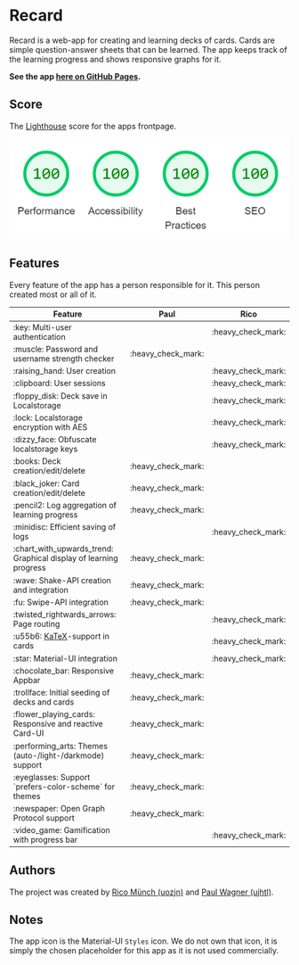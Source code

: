 # Recard

Recard is a web-app for creating and learning decks of cards. Cards are simple question-answer sheets that can be learned.
The app keeps track of the learning progress and shows responsive graphs for it. 

**See the app [here on GitHub Pages][pages].**


## Score

The [Lighthouse][lighthouse] score for the apps frontpage.

![lighthouse_score.png](docs%2Flighthouse_score.png)

## Features

Every feature of the app has a person responsible for it. This person created most or all of it.

<table>
  <thead>
    <tr>
      <th>Feature</th>
      <th>Paul</th>
      <th>Rico</th>
    </tr>
  </thead>
  <tbody>
    <tr>
      <td>:key: Multi-user authentication</td>
      <td></td>
      <td>:heavy_check_mark:</td>
    </tr>
    <tr>
      <td>:muscle: Password and username strength checker</td>
      <td>:heavy_check_mark:</td>
      <td></td>
    </tr>
    <tr>
      <td>:raising_hand: User creation</td>
      <td></td>
      <td>:heavy_check_mark:</td>
    </tr>
    <tr>
      <td>:clipboard: User sessions</td>
      <td></td>
      <td>:heavy_check_mark:</td>
    </tr>
    <tr>
      <td>:floppy_disk: Deck save in Localstorage</td>
      <td></td>
      <td>:heavy_check_mark:</td>
    </tr>
    <tr>
      <td>:lock: Localstorage encryption with AES</td>
      <td></td>
      <td>:heavy_check_mark:</td>
    </tr>
    <tr>
      <td>:dizzy_face: Obfuscate localstorage keys</td>
      <td></td>
      <td>:heavy_check_mark:</td>
    </tr>
    <tr>
      <td>:books: Deck creation/edit/delete</td>
      <td>:heavy_check_mark:</td>
      <td></td>
    </tr>
    <tr>
      <td>:black_joker: Card creation/edit/delete</td>
      <td>:heavy_check_mark:</td>
      <td></td>
    </tr>
    <tr>
      <td>:pencil2: Log aggregation of learning progress</td>
      <td>:heavy_check_mark:</td>
      <td></td>
    </tr>
    <tr>
      <td>:minidisc: Efficient saving of logs</td>
      <td></td>
      <td>:heavy_check_mark:</td>
    </tr>
    <tr>
      <td>:chart_with_upwards_trend: Graphical display of learning progress</td>
      <td>:heavy_check_mark:</td>
      <td></td>
    </tr>
    <tr>
      <td>:wave: Shake-API creation and integration</td>
      <td>:heavy_check_mark:</td>
      <td></td>
    </tr>
    <tr>
      <td>:fu: Swipe-API integration</td>
      <td>:heavy_check_mark:</td>
      <td></td>
    </tr>
    <tr>
      <td>:twisted_rightwards_arrows: Page routing</td>
      <td></td>
      <td>:heavy_check_mark:</td>
    </tr>
    <tr>
      <td>:u55b6: <a href="https://katex.org/">KaTeX</a>-support in cards</td>
      <td></td>
      <td>:heavy_check_mark:</td>
    </tr>
    <tr>
      <td>:star: Material-UI integration</td>
      <td></td>
      <td>:heavy_check_mark:</td>
    </tr>
    <tr>
      <td>:chocolate_bar: Responsive Appbar</td>
      <td>:heavy_check_mark:</td>
      <td></td>
    </tr>
    <tr>
      <td>:trollface: Initial seeding of decks and cards</td>
      <td>:heavy_check_mark:</td>
      <td></td>
    </tr>
    <tr>
      <td>:flower_playing_cards: Responsive and reactive Card-UI</td>
      <td>:heavy_check_mark:</td>
      <td></td>
    </tr>
    <tr>
      <td>:performing_arts: Themes (auto-/light-/darkmode) support</td>
      <td>:heavy_check_mark:</td>
      <td></td>
    </tr>
    <tr>
      <td>:eyeglasses: Support `prefers-color-scheme` for themes</td>
      <td>:heavy_check_mark:</td>
      <td></td>
    </tr>
    <tr>
      <td>:newspaper: Open Graph Protocol support</td>
      <td>:heavy_check_mark:</td>
      <td></td>
    </tr>
    <tr>
      <td>:video_game: Gamification with progress bar</td>
      <td></td>
      <td>:heavy_check_mark:</td>
    </tr>
  </tbody>
</table>

## Authors

The project was created by [Rico Münch (uozjn)][rico-github] and [Paul Wagner (ujhtl)][paul-github].

## Notes

The app icon is the Material-UI `Styles` icon. We do not own that icon, it is simply the chosen placeholder for this app
as it is not used commercially.

[pages]: https://hydrofinloewenherz.github.io/react-recard/ 'Recard on GitHub Pages'
[lighthouse]: https://chrome.google.com/webstore/detail/lighthouse/blipmdconlkpinefehnmjammfjpmpbjk?hl=de 'lighthouse extension'
[paul-github]: https://github.com/HydrofinLoewenherz 'ujhtl'
[rico-github]: https://github.com/cryeprecision 'uozjn'
